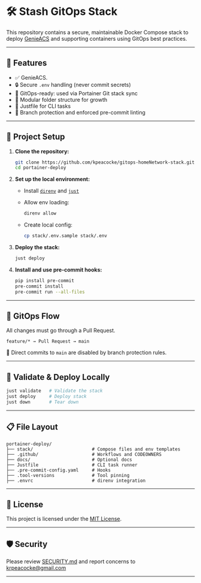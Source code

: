 # 🛠️ Stash GitOps Stack

This repository contains a secure, maintainable Docker Compose stack to deploy [GenieACS](https://whttp://genieacs.com) and supporting containers using GitOps best practices.

---

## 🚀 Features

- ✅ GenieACS.
- 🔒 Secure `.env` handling (never commit secrets)
- 🔁 GitOps-ready: used via Portainer Git stack sync
- 🧱 Modular folder structure for growth
- 🧪 Justfile for CLI tasks
- 🔐 Branch protection and enforced pre-commit linting

---

## 🧰 Project Setup

1. **Clone the repository:**

   ```bash
   git clone https://github.com/kpeacocke/gitops-homeNetwork-stack.git
   cd portainer-deploy
   ```

2. **Set up the local environment:**

   - Install [`direnv`](https://direnv.net) and [`just`](https://github.com/casey/just)
   - Allow env loading:

     ```bash
     direnv allow
     ```

   - Create local config:

     ```bash
     cp stack/.env.sample stack/.env
     ```

3. **Deploy the stack:**

   ```bash
   just deploy
   ```

4. **Install and use pre-commit hooks:**

   ```bash
   pip install pre-commit
   pre-commit install
   pre-commit run --all-files
   ```

---

## 🔄 GitOps Flow

All changes must go through a Pull Request.

```text
feature/* → Pull Request → main
```

🚫 Direct commits to `main` are disabled by branch protection rules.

---

## 🧪 Validate & Deploy Locally

```bash
just validate   # Validate the stack
just deploy     # Deploy stack
just down       # Tear down
```

---

## 📋 File Layout

```text
portainer-deploy/
├── stack/                      # Compose files and env templates
├── .github/                    # Workflows and CODEOWNERS
├── docs/                       # Optional docs
├── Justfile                    # CLI task runner
├── .pre-commit-config.yaml     # Hooks
├── .tool-versions              # Tool pinning
├── .envrc                      # direnv integration
```

---

## 📄 License

This project is licensed under the [MIT License](./LICENSE).

---

## 🛡️ Security

Please review [SECURITY.md](./SECURITY.md) and report concerns to [krpeacocke@gmail.com](mailto:krpeacocke@gmail.com)

---
